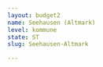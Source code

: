 ```yaml
---
layout: budget2
name: Seehausen (Altmark)
level: kommune
state: ST
slug: Seehausen-Altmark

---
```



